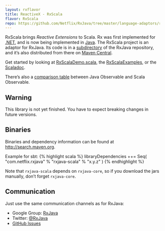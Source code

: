 ```yaml
---
layout: rxflavor
title: ReactiveX - RxScala
flavor: RxScala
repo: https://github.com/Netflix/RxJava/tree/master/language-adaptors/rxjava-scala
---
```


RxScala brings <em>Reactive Extensions</em> to Scala. Rx was first implemented for <a href="https://rx.codeplex.com">.NET</a>, and is now being implemented in <a href="https://github.com/Netflix/RxJava">Java</a>. The RxScala project is an adaptor for RxJava. Its code is in a <a href="https://github.com/Netflix/RxJava/tree/master/language-adaptors/rxjava-scala">subdirectory</a> of the RxJava repository, and it’s also distributed from there on <a href="http://search.maven.org/#search%7Cga%7C1%7Ca%3A%22rxjava-scala%22">Maven Central</a>.

Get started by looking at <a href="https://github.com/Netflix/RxJava/blob/master/language-adaptors/rxjava-scala/src/examples/scala/rx/lang/scala/examples/RxScalaDemo.scala">RxScalaDemo.scala</a>, the <a href="https://github.com/RxScala/RxScalaExamples">RxScalaExamples</a>, or the <a href="http://rxscala.github.io/scaladoc/index.html#rx.lang.scala.Observable">Scaladoc</a>.

There’s also a <a href="http://rxscala.github.io/comparison.html">comparison table</a> between Java Observable and Scala Observable.

<h2>Warning</h2>
This library is not yet finished. You have to expect breaking changes in future versions.

<h2>Binaries</h2>
Binaries and dependency information can be found at <a href="http://search.maven.org/#search%7Cga%7C1%7Ca%3A%22rxjava-scala%22">http://search.maven.org</a>.

Example for sbt:
{% highlight scala %}
libraryDependencies ++= Seq(
  "com.netflix.rxjava" % "rxjava-scala" % "x.y.z"
)
{% endhighlight %}

Note that `rxjava-scala` depends on `rxjava-core`, so if you download the jars manually, don’t forget `rxjava-core`.

<h2>Communication</h2>
Just use the same communication channels as for RxJava:

<ul>
    <li>Google Group: <a href="http://groups.google.com/d/forum/rxjava">RxJava</a></li>
    <li>Twitter: <a href="http://twitter.com/RxJava">@RxJava</a></li>
    <li><a href="https://github.com/Netflix/RxJava/issues">GitHub Issues</a></li>
</ul>

